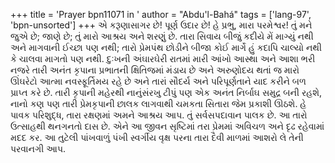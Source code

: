 +++
title = 'Prayer bpn11071 in '
author = "Abdu'l-Bahá"
tags = ['lang-97', 'bpn-unsorted']
+++
એ કરૂણાસાગર છે! પૂર્ણ ઉદાર છે! હે  પ્રભુ, મારા પરમેશ્વર! તું મને જુએ છે; જાણે છે; તું મારો આશ્રય અને શરણું છે. તારા સિવાય બીજું કદીયે મેં માગ્યું નથી અને માગવાની ઈચ્છા પણ નથી; તારો પ્રેમપંથ છોડીને બીજા કોઈ માર્ગે  હું કદાપિ ચાલ્યો નથી કે ચાલવા માગતો પણ નથી. દુઃખની અંઘારઘેરી રાતમાં મારી આંખો આસ્થા અને આશા ભરી નજરે તારી અનંત કૃપાના પ્રભાતની ક્ષિતિજમાં મંડાય છે અને અરુણોદય થતાં જ મારો ઊંઘરેટો આત્મા નવસ્ફૂર્તિમય રહે છે અને તારાં સૌદર્ય અને પરિપૂર્ણતાને યાદ કરીને બળ પ્રાપ્ત કરે છે. તારી કૃપાની મહેરથી નાનુંસંરખુ ટીપું પણ એક અનંત નિર્બાઘ સમુદ્ર બની રહશે, નાનો કણ પણ તારી પ્રેમકૃપાની છાલક લાગવાથી ચમકતા સિતારા જેમ પ્રકાશી ઊઠશે. 
હે પાવક પરિશુદ્ધ, તારા રક્ષણમાં અમને આશ્રય આપ. તું સર્વસપદાવાન પાલક છે. આ તારો ઉત્સાહથી થનગનતો દાસ છે. એને આ જીવન સૃષ્ટિમાં  તરા પ્રેમમાં અવિચળ અને દૃઢ  રહેવામાં મદદ કર. આ તુટેલી પાંખવાળું પંખી સ્વર્ગીય વૃક્ષ પરના તારા દૈવી માળમાં આશરો લે તેની પરવાનગી આપ.

